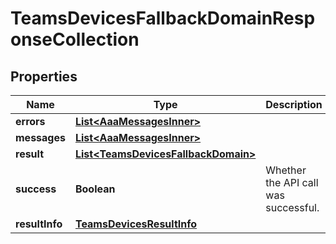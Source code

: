 

# TeamsDevicesFallbackDomainResponseCollection


## Properties

| Name | Type | Description | Notes |
|------------ | ------------- | ------------- | -------------|
|**errors** | [**List&lt;AaaMessagesInner&gt;**](AaaMessagesInner.md) |  |  |
|**messages** | [**List&lt;AaaMessagesInner&gt;**](AaaMessagesInner.md) |  |  |
|**result** | [**List&lt;TeamsDevicesFallbackDomain&gt;**](TeamsDevicesFallbackDomain.md) |  |  |
|**success** | **Boolean** | Whether the API call was successful. |  |
|**resultInfo** | [**TeamsDevicesResultInfo**](TeamsDevicesResultInfo.md) |  |  [optional] |



